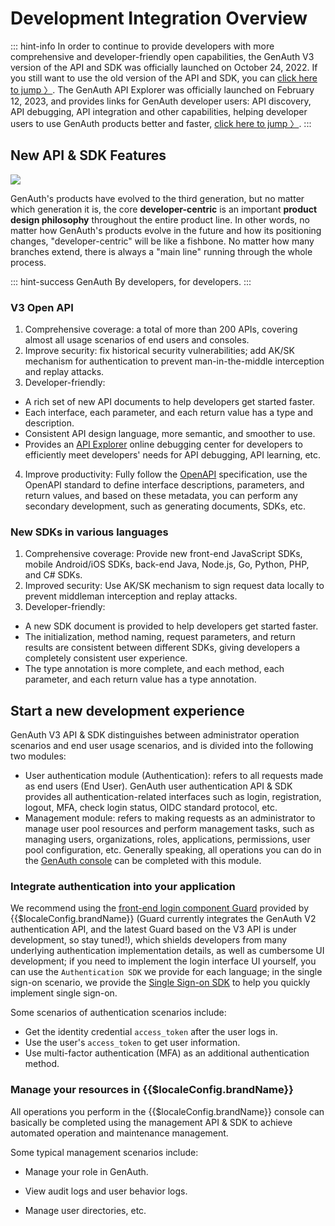# Development Integration Overview

<LastUpdated/>

::: hint-info
In order to continue to provide developers with more comprehensive and developer-friendly open capabilities, the GenAuth V3 version of the API and SDK was officially launched on October 24, 2022. If you still want to use the old version of the API and SDK, you can [click here to jump 〉](https://docs.genauth.ai/reference/).
The GenAuth API Explorer was officially launched on February 12, 2023, and provides links for GenAuth developer users: API discovery, API debugging, API integration and other capabilities, helping developer users to use GenAuth products better and faster, [click here to jump 〉](https://api-explorer.genauth.ai/).
:::

## New API & SDK Features

![](https://files.authing.co/api-explorer/what-is-authing.jpg)

GenAuth's products have evolved to the third generation, but no matter which generation it is, the core **developer-centric** is an important **product design philosophy** throughout the entire product line. In other words, no matter how GenAuth's products evolve in the future and how its positioning changes, "developer-centric" will be like a fishbone. No matter how many branches extend, there is always a "main line" running through the whole process.

::: hint-success
GenAuth By developers, for developers.
:::

### V3 Open API

1. Comprehensive coverage: a total of more than 200 APIs, covering almost all usage scenarios of end users and consoles.
2. Improve security: fix historical security vulnerabilities; add AK/SK mechanism for authentication to prevent man-in-the-middle interception and replay attacks.
3. Developer-friendly:

- A rich set of new API documents to help developers get started faster.
- Each interface, each parameter, and each return value has a type and description.
- Consistent API design language, more semantic, and smoother to use.
- Provides an [API Explorer](https://api-explorer.genauth.ai/) online debugging center for developers to efficiently meet developers' needs for API debugging, API learning, etc.

4. Improve productivity: Fully follow the [OpenAPI](https://swagger.io/specification/) specification, use the OpenAPI standard to define interface descriptions, parameters, and return values, and based on these metadata, you can perform any secondary development, such as generating documents, SDKs, etc.

### New SDKs in various languages

1. Comprehensive coverage: Provide new front-end JavaScript SDKs, mobile Android/iOS SDKs, back-end Java, Node.js, Go, Python, PHP, and C# SDKs.
2. Improved security: Use AK/SK mechanism to sign request data locally to prevent middleman interception and replay attacks.
3. Developer-friendly:

- A new SDK document is provided to help developers get started faster.
- The initialization, method naming, request parameters, and return results are consistent between different SDKs, giving developers a completely consistent user experience.
- The type annotation is more complete, and each method, each parameter, and each return value has a type annotation.

## Start a new development experience

GenAuth V3 API & SDK distinguishes between administrator operation scenarios and end user usage scenarios, and is divided into the following two modules:

- User authentication module (Authentication): refers to all requests made as end users (End User). GenAuth user authentication API & SDK provides all authentication-related interfaces such as login, registration, logout, MFA, check login status, OIDC standard protocol, etc.
- Management module: refers to making requests as an administrator to manage user pool resources and perform management tasks, such as managing users, organizations, roles, applications, permissions, user pool configuration, etc. Generally speaking, all operations you can do in the [GenAuth console](https://console.genauth.ai) can be completed with this module.

### Integrate authentication into your application

We recommend using the [front-end login component Guard](https://docs.authing.co/reference/guard/) provided by {{$localeConfig.brandName}} (Guard currently integrates the GenAuth V2 authentication API, and the latest Guard based on the V3 API is under development, so stay tuned!), which shields developers from many underlying authentication implementation details, as well as cumbersome UI development; if you need to implement the login interface UI yourself, you can use the `Authentication SDK` we provide for each language; in the single sign-on scenario, we provide the [Single Sign-on SDK](https://docs.authing.co/reference/sdk-for-sso-spa.html) to help you quickly implement single sign-on.

Some scenarios of authentication scenarios include:

- Get the identity credential `access_token` after the user logs in.
- Use the user's `access_token` to get user information.
- Use multi-factor authentication (MFA) as an additional authentication method.

### Manage your resources in {{$localeConfig.brandName}}

All operations you perform in the {{$localeConfig.brandName}} console can basically be completed using the management API & SDK to achieve automated operation and maintenance management.

Some typical management scenarios include:

- Manage your role in GenAuth.

- View audit logs and user behavior logs.
- Manage user directories, etc.

<!-- ## Get help

If you have any suggestions or feedback, please raise them in the [GenAuth forum](https://forum.genauth.ai/). -->
